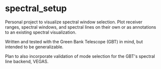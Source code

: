 # spectral_setup

Personal project to visualize spectral window selection. Plot receiver ranges, spectral windows, and spectral lines on their own or as annotations to an existing spectral visualization.

Written and tested with the Green Bank Telescope (GBT) in mind, but intended to be generalizable. 

Plan to also incorporate validation of mode selection for the GBT's spectral line backend, VEGAS. 
